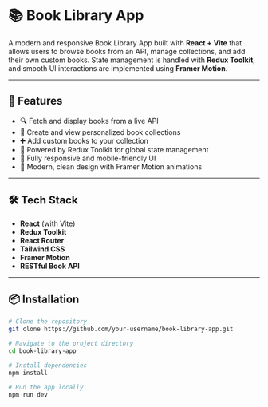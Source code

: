 # 📚 Book Library App

A modern and responsive Book Library App built with **React + Vite** that allows users to browse books from an API, manage collections, and add their own custom books. State management is handled with **Redux Toolkit**, and smooth UI interactions are implemented using **Framer Motion**.

---

## 🚀 Features

- 🔍 Fetch and display books from a live API
- 📁 Create and view personalized book collections
- ➕ Add custom books to your collection
- 🧠 Powered by Redux Toolkit for global state management
- 📱 Fully responsive and mobile-friendly UI
- 🎨 Modern, clean design with Framer Motion animations

---

## 🛠 Tech Stack

- **React** (with Vite)
- **Redux Toolkit**
- **React Router**
- **Tailwind CSS**
- **Framer Motion**
- **RESTful Book API**

---

## 📦 Installation

```bash
# Clone the repository
git clone https://github.com/your-username/book-library-app.git

# Navigate to the project directory
cd book-library-app

# Install dependencies
npm install

# Run the app locally
npm run dev
